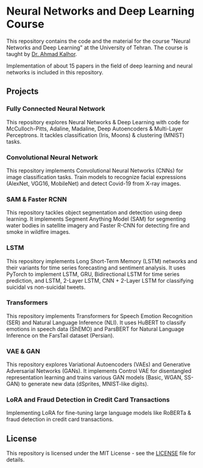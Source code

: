 # Neural Networks and Deep Learning Course

This repository contains the code and the material for the course "Neural Networks and Deep Learning" at the University of Tehran. The course is taught by [Dr. Ahmad Kalhor](https://ece.ut.ac.ir/en/~akalhor). 

Implementation of about 15 papers in the field of deep learning and neural networks is included in this repository. 

## Projects

### **Fully Connected Neural Network**
This repository explores Neural Networks & Deep Learning with code for McCulloch-Pitts, Adaline, Madaline, Deep Autoencoders & Multi-Layer Perceptrons. It tackles classification (Iris, Moons) & clustering (MNIST) tasks.

### **Convolutional Neural Network**
This repository implements Convolutional Neural Networks (CNNs) for image classification tasks. Train models to recognize facial expressions (AlexNet, VGG16, MobileNet) and detect Covid-19 from X-ray images.

### **SAM & Faster RCNN**
This repository tackles object segmentation and detection using deep learning. It implements Segment Anything Model (SAM) for segmenting water bodies in satellite imagery and Faster R-CNN for detecting fire and smoke in wildfire images.

### **LSTM**
This repository implements Long Short-Term Memory (LSTM) networks and their variants for time series forecasting and sentiment analysis. It uses PyTorch to implement LSTM, GRU, Bidirectional LSTM for time series prediction, and LSTM, 2-Layer LSTM, CNN + 2-Layer LSTM for classifying suicidal vs non-suicidal tweets.

### **Transformers**
This repository implements Transformers for Speech Emotion Recognition (SER) and Natural Language Inference (NLI). It uses HuBERT to classify emotions in speech data (ShEMO) and ParsBERT for Natural Language Inference on the FarsTail dataset (Persian).

### **VAE & GAN**
This repository explores Variational Autoencoders (VAEs) and Generative Adversarial Networks (GANs). It implements Control VAE for disentangled representation learning and trains various GAN models (Basic, WGAN, SS-GAN) to generate new data (dSprites, MNIST-like digits).

### **LoRA and Fraud Detection in Credit Card Transactions**
Implementing LoRA for fine-tuning large language models like RoBERTa & fraud detection in credit card transactions.

## License
This repository is licensed under the MIT License - see the [LICENSE](LICENSE) file for details.
